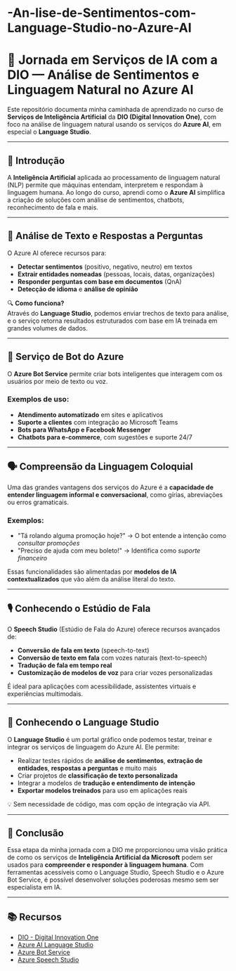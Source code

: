 # -An-lise-de-Sentimentos-com-Language-Studio-no-Azure-AI

# 🧠 Jornada em Serviços de IA com a DIO — Análise de Sentimentos e Linguagem Natural no Azure AI

Este repositório documenta minha caminhada de aprendizado no curso de **Serviços de Inteligência Artificial** da **DIO (Digital Innovation One)**, com foco na análise de linguagem natural usando os serviços do **Azure AI**, em especial o **Language Studio**.

---

## 📘 Introdução

A **Inteligência Artificial** aplicada ao processamento de linguagem natural (NLP) permite que máquinas entendam, interpretem e respondam à linguagem humana. Ao longo do curso, aprendi como o **Azure AI** simplifica a criação de soluções com análise de sentimentos, chatbots, reconhecimento de fala e mais.

---

## 🧪 Análise de Texto e Respostas a Perguntas

O Azure AI oferece recursos para:

- **Detectar sentimentos** (positivo, negativo, neutro) em textos
- **Extrair entidades nomeadas** (pessoas, locais, datas, organizações)
- **Responder perguntas com base em documentos** (QnA)
- **Detecção de idioma** e **análise de opinião**

🔍 **Como funciona?**  
Através do **Language Studio**, podemos enviar trechos de texto para análise, e o serviço retorna resultados estruturados com base em IA treinada em grandes volumes de dados.

---

## 💬 Serviço de Bot do Azure

O **Azure Bot Service** permite criar bots inteligentes que interagem com os usuários por meio de texto ou voz.

### Exemplos de uso:
- **Atendimento automatizado** em sites e aplicativos
- **Suporte a clientes** com integração ao Microsoft Teams
- **Bots para WhatsApp e Facebook Messenger**
- **Chatbots para e-commerce**, com sugestões e suporte 24/7

---

## 🗣️ Compreensão da Linguagem Coloquial

Uma das grandes vantagens dos serviços do Azure é a **capacidade de entender linguagem informal e conversacional**, como gírias, abreviações ou erros gramaticais.

### Exemplos:
- "Tá rolando alguma promoção hoje?" → O bot entende a intenção como *consultar promoções*
- "Preciso de ajuda com meu boleto!" → Identifica como *suporte financeiro*

Essas funcionalidades são alimentadas por **modelos de IA contextualizados** que vão além da análise literal do texto.

---

## 🎙️ Conhecendo o Estúdio de Fala

O **Speech Studio** (Estúdio de Fala do Azure) oferece recursos avançados de:

- **Conversão de fala em texto** (speech-to-text)
- **Conversão de texto em fala** com vozes naturais (text-to-speech)
- **Tradução de fala em tempo real**
- **Customização de modelos de voz** para criar vozes personalizadas

É ideal para aplicações com acessibilidade, assistentes virtuais e experiências multimodais.

---

## 🧾 Conhecendo o Language Studio

O **Language Studio** é um portal gráfico onde podemos testar, treinar e integrar os serviços de linguagem do Azure AI. Ele permite:

- Realizar testes rápidos de **análise de sentimentos**, **extração de entidades**, **respostas a perguntas** e muito mais
- Criar projetos de **classificação de texto personalizada**
- Integrar a modelos de **tradução e entendimento de intenção**
- **Exportar modelos treinados** para uso em aplicações reais

💡 Sem necessidade de código, mas com opção de integração via API.

---

## 📌 Conclusão

Essa etapa da minha jornada com a DIO me proporcionou uma visão prática de como os serviços de **Inteligência Artificial da Microsoft** podem ser usados para **compreender e responder à linguagem humana**. Com ferramentas acessíveis como o Language Studio, Speech Studio e o Azure Bot Service, é possível desenvolver soluções poderosas mesmo sem ser especialista em IA.

---

## 📚 Recursos

- [DIO - Digital Innovation One](https://www.dio.me)
- [Azure AI Language Studio](https://language.azure.com/)
- [Azure Bot Service](https://learn.microsoft.com/en-us/azure/bot-service/)
- [Azure Speech Studio](https://speech.microsoft.com/)

